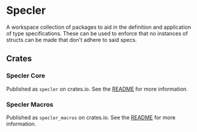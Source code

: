 # Specler

A workspace collection of packages to aid in the definition and 
application of type specifications. These can be used to enforce that
no instances of structs can be made that don't adhere to said specs.

## Crates

### Specler Core

Published as `specler` on crates.io. See the 
[README](./specler_core/README.md) for more information.

### Specler Macros

Published as `specler_macros` on crates.io. See the 
[README](./specler_macros/README.md) for more information.